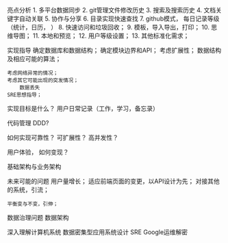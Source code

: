 亮点分析
    1. 多平台数据同步
    2. git管理文件修改历史
    3. 搜索及搜索历史
    4. 文档关键字自动关联
    5. 协作与分享
    6. 目录实现快速查找
    7. github模式， 每日记录等级（统计，日历， ）
    8. 快速访问和垃圾回收；
    9. 模板，导入导出，打印；
    10. 思维导图；
    11. 本地和预览；
    12. 用户等级设置；
    13. 其他标准化需求；

实现指导
    确定数据库和数据结构；
    确定模块边界和API；
    考虑扩展性；
    数据结构及相应可能的算法；

    考虑网络异常的情况；
    考虑其它可能出现的突发情况；
        数据丢失
    SRE思想指导；


实现目标是什么？
    用户日常记录（工作，学习，备忘录）


代码管理
    DDD?

如何实现可靠性？ 可扩展性？ 高并发性？

用户体验， 如何变现？

基础架构与业务架构

未来可能的问题
    用户量增长；
    适应前端页面的变更，以API设计为先；
    对接其他的系统，引流；

    平衡变与不变，引伸；


数据治理问题
    数据架构

深入理解计算机系统
数据密集型应用系统设计
SRE Google运维解密